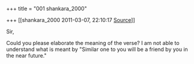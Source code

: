 +++
title = "001 shankara_2000"

+++
[[shankara_2000	2011-03-07, 22:10:17 [Source](https://groups.google.com/g/samskrita/c/08I17mDvW0o)]]



Sir,  
  
Could you please elaborate the meaning of the verse? I am not able to understand what is meant by "Similar one to you will be a friend by you in the near future."

